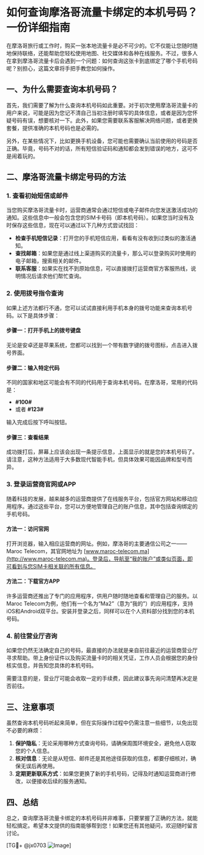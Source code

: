 # 如何查询摩洛哥流量卡绑定的本机号码？一份详细指南

在摩洛哥旅行或工作时，购买一张本地流量卡是必不可少的。它不仅能让您随时随地保持联络，还能帮助您轻松使用地图、社交媒体和各种在线服务。不过，很多人在拿到摩洛哥流量卡后会遇到一个问题：如何查询这张卡到底绑定了哪个手机号码呢？别担心，这篇文章将手把手教您如何操作。

## 一、为什么需要查询本机号码？

首先，我们需要了解为什么查询本机号码如此重要。对于初次使用摩洛哥流量卡的用户来说，可能是因为您记不清自己当初注册时填写的具体信息，或者是因为您怀疑号码有误，想要核对一下。此外，如果您需要联系客服解决网络问题，或者更换套餐，提供准确的本机号码也是必需的。

另外，在某些情况下，比如更换手机设备，您可能也需要确认当前使用的号码是否正确。毕竟，号码不对的话，所有短信验证码和通知都会发到错误的地方，这可不是闹着玩的。

## 二、摩洛哥流量卡绑定号码的方法

### 1. 查看初始短信或邮件

当您购买摩洛哥流量卡时，运营商通常会通过短信或电子邮件向您发送激活成功的通知。这些信息中一般会包含您的SIM卡号码（即本机号码）。如果您当时没有及时保存这些信息，现在可以通过以下几种方式尝试找回：

- **检查手机短信记录**：打开您的手机短信应用，看看有没有收到过类似的激活通知。
- **查找邮箱**：如果您是通过线上渠道购买的流量卡，那么可以登录购买时使用的电子邮箱，搜索相关的邮件。
- **联系客服**：如果实在找不到原始信息，可以直接拨打运营商官方客服热线，说明情况后请求他们帮忙查询。

### 2. 使用拨号指令查询

如果上述方法都行不通，您可以试试直接利用手机本身的拨号功能来查询本机号码。以下是具体步骤：

#### 步骤一：打开手机上的拨号键盘
无论是安卓还是苹果系统，您都可以找到一个带有数字键的拨号图标，点击进入拨号界面。

#### 步骤二：输入特定代码
不同的国家和地区可能会有不同的代码用于查询本机号码。在摩洛哥，常用的代码是：
- **#100#**
- 或者 **#123#**

输入完成后按下呼叫按钮。

#### 步骤三：查看结果
成功拨打后，屏幕上应该会出现一条提示信息，上面显示的就是您的本机号码了。请注意，这种方法适用于大多数现代智能手机，但具体效果可能因品牌和型号而异。

### 3. 登录运营商官网或APP

随着科技的发展，越来越多的运营商提供了在线服务平台，包括官方网站和移动应用程序。通过这些平台，您可以方便地管理自己的账户信息，其中包括查询绑定的手机号码。

#### 方法一：访问官网
打开浏览器，输入相应运营商的网址。例如，摩洛哥的主要通信公司之一——Maroc Telecom，其官网地址为 [www.maroc-telecom.ma](http://www.maroc-telecom.ma)。登录后，导航至“我的账户”或类似页面，即可看到与您SIM卡相关联的所有信息。

#### 方法二：下载官方APP
许多运营商还推出了专门的应用程序，供用户随时随地查看和管理自己的服务。以Maroc Telecom为例，他们有一个名为“Ma2”（意为“我的”）的应用程序，支持iOS和Android双平台。安装并登录之后，同样可以在个人资料部分找到您的本机号码。

### 4. 前往营业厅咨询

如果您仍然无法确定自己的号码，最直接的办法就是亲自前往最近的运营商营业厅寻求帮助。带上身份证件以及购买流量卡时的相关凭证，工作人员会根据您的身份核实信息，并告知您具体的本机号码。

需要注意的是，营业厅可能会收取一定的手续费，因此建议事先询问清楚再决定是否前往。

## 三、注意事项

虽然查询本机号码听起来简单，但在实际操作过程中仍需注意一些细节，以免出现不必要的麻烦：

1. **保护隐私**：无论采用哪种方式查询号码，请确保周围环境安全，避免他人窃取您的个人信息。
2. **核对信息**：无论是从短信、邮件还是其他途径获取的信息，都要仔细核对，确保无误后再使用。
3. **定期更新联系方式**：如果您更换了新的手机号码，记得及时通知运营商进行修改，以便接收后续的服务通知。

## 四、总结

总之，查询摩洛哥流量卡绑定的本机号码并非难事，只要掌握了正确的方法，就能轻松搞定。希望本文提供的指南能够帮到您！如果您还有其他疑问，欢迎随时留言讨论。

[TG💪+ @jx0703 ![Image](https://github.com/user-attachments/assets/dbca1d08-cadb-493c-b0ec-ad6f7a83f270)]